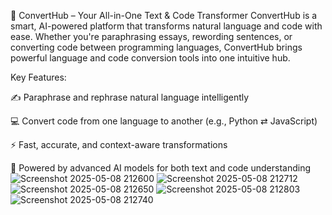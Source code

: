 🧠 ConvertHub – Your All-in-One Text & Code Transformer
ConvertHub is a smart, AI-powered platform that transforms natural language and code with ease. Whether you're paraphrasing essays, rewording sentences, or converting code between programming languages, ConvertHub brings powerful language and code conversion tools into one intuitive hub.

Key Features:

✍️ Paraphrase and rephrase natural language intelligently

💻 Convert code from one language to another (e.g., Python ⇄ JavaScript)

⚡ Fast, accurate, and context-aware transformations

🧠 Powered by advanced AI models for both text and code understanding
![Screenshot 2025-05-08 212600](https://github.com/user-attachments/assets/f00fb081-6b5a-42c8-a893-a48c04871be6)
![Screenshot 2025-05-08 212712](https://github.com/user-attachments/assets/1955a436-4314-42ce-9fc6-1f7686435057)
![Screenshot 2025-05-08 212650](https://github.com/user-attachments/assets/c4ce0ce4-1136-4631-ba98-ca676e05098c)
![Screenshot 2025-05-08 212803](https://github.com/user-attachments/assets/7dc59835-3ba3-400f-be95-327d13413820)
![Screenshot 2025-05-08 212740](https://github.com/user-attachments/assets/44bc054c-b819-47e0-92fc-e6c88b6b0a02)
